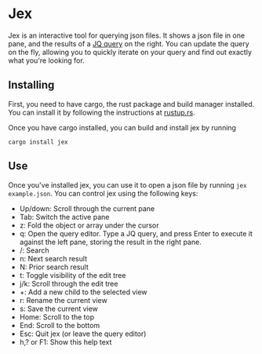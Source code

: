 Jex
===

Jex is an interactive tool for querying json files. It shows a json file in one pane, and the results of a [JQ query](https://stedolan.github.io/jq/manual/) on the right. You can update the query on the fly, allowing you to quickly iterate on your query and find out exactly what you're looking for.

Installing
----------

First, you need to have cargo, the rust package and build manager installed. You can install it by following the instructions at [rustup.rs](https://rustup.rs).

Once you have cargo installed, you can build and install jex by running
```
cargo install jex
```

Use
---

Once you've installed jex, you can use it to open a json file by running `jex example.json`. You can control jex using the following keys:

<!-- START CONTROLS POPUP -->
- Up/down: Scroll through the current pane
- Tab: Switch the active pane
- z: Fold the object or array under the cursor
- q: Open the query editor. Type a JQ query, and press Enter to execute it against the left pane, storing the result in the right pane.
- /: Search
- n: Next search result
- N: Prior search result
- t: Toggle visibility of the edit tree
- j/k: Scroll through the edit tree
- +: Add a new child to the selected view
- r: Rename the current view
- s: Save the current view
- Home: Scroll to the top
- End: Scroll to the bottom
- Esc: Quit jex (or leave the query editor)
- h,? or F1: Show this help text
<!-- END CONTROLS POPUP -->
